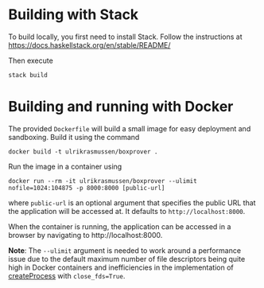 # Building with Stack

To build locally, you first need to install Stack.
Follow the instructions at https://docs.haskellstack.org/en/stable/README/

Then execute

    stack build


# Building and running with Docker

The provided `Dockerfile` will build a small image for easy deployment and sandboxing.
Build it using the command

    docker build -t ulrikrasmussen/boxprover .

Run the image in a container using

    docker run --rm -it ulrikrasmussen/boxprover --ulimit nofile=1024:104875 -p 8000:8000 [public-url]

where `public-url` is an optional argument that specifies the public URL that the application will be accessed at.
It defaults to `http://localhost:8000`.

When the container is running, the application can be accessed in a browser by navigating to http://localhost:8000.

**Note**: The `--ulimit` argument is needed to work around a performance issue due to the default maximum number of file descriptors being quite high in Docker containers and inefficiencies in the implementation of [createProcess](https://hackage.haskell.org/package/process-1.6.10.0/docs/System-Process.html#v:createProcess) with `close_fds=True`.
